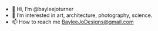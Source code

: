 - 👋 Hi, I’m @bayleejoturner
- 👀 I’m interested in art, architecture, photography, science.
- 📫 How to reach me BayleeJoDesigns@gmail.com

<!---
bayleejoturner/bayleejoturner is a ✨ special ✨ repository because its `README.md` (this file) appears on your GitHub profile.
You can click the Preview link to take a look at your changes.
--->

